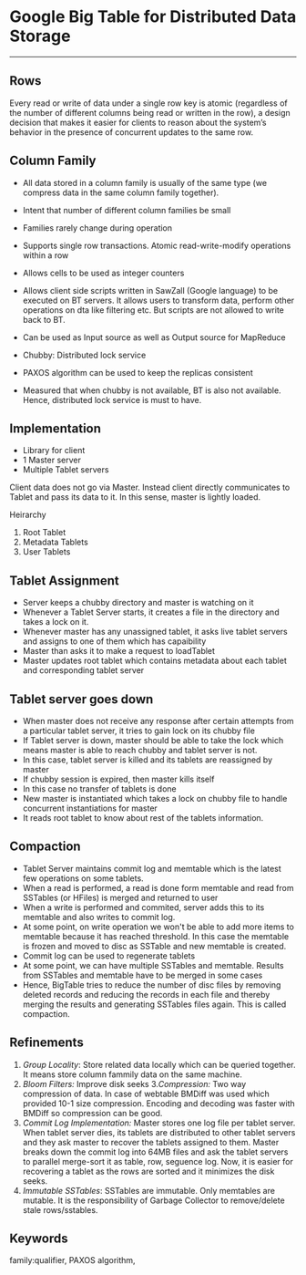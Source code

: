 # Google Big Table for Distributed Data Storage
-----------------------------------------------

## Rows
Every read or write of data under a single row key is atomic (regardless of the number of different columns being read or written in the row), a
design decision that makes it easier for clients to reason about the system’s behavior in the presence of concurrent updates to the same row.

## Column Family
- All data stored in a column family is usually of the same type (we compress data in the same column family together). 
- Intent that number of different column families be small
- Families rarely change during operation

- Supports single row transactions. Atomic read-write-modify operations within a row
- Allows cells to be used as integer counters
- Allows client side scripts written in SawZall (Google language) to be executed on BT servers. It allows users to transform data, perform other operations on dta like filtering etc. But scripts are not allowed to write back to BT.
- Can be used as Input source as well as Output source for MapReduce

- Chubby: Distributed lock service
- PAXOS algorithm can be used to keep the replicas consistent

- Measured that when chubby is not available, BT is also not available. Hence, distributed lock service is must to have.

## Implementation
- Library for client
- 1 Master server
- Multiple Tablet servers

Client data does not go via Master. Instead client directly communicates to Tablet and pass its data to it.
In this sense, master is lightly loaded.

Heirarchy
1. Root Tablet
2. Metadata Tablets
3. User Tablets

## Tablet Assignment
- Server keeps a chubby directory and master is watching on it
- Whenever a Tablet Server starts, it creates a file in the directory and takes a lock on it.
- Whenever master has any unassigned tablet, it asks live tablet servers and assigns to one of them which has capaibility
- Master than asks it to make a request to loadTablet
- Master updates root tablet which contains metadata about each tablet and corresponding tablet server

## Tablet server goes down
- When master does not receive any response after certain attempts from a particular tablet server, it tries to gain lock on its chubby file
- If Tablet server is down, master should be able to take the lock which means master is able to reach chubby and tablet server is not.
- In this case, tablet server is killed and its tablets are reassigned by master
- If chubby session is expired, then master kills itself
- In this case no transfer of tablets is done
- New master is instantiated which takes a lock on chubby file to handle concurrent instantiations for master
- It reads root tablet to know about rest of the tablets information.

## Compaction
- Tablet Server maintains commit log and memtable which is the latest few operations on some tablets.
- When a read is performed, a read is done form memtable and read from SSTables (or HFiles) is merged and returned to user
- When a write is performed and commited, server adds this to its memtable and also writes to commit log.
- At some point, on write operation we won't be able to add more items to memtable because it has reached threshold. In this case 
the memtable is frozen and moved to disc as SSTable and new memtable is created.
- Commit log can be used to regenerate tablets
- At some point, we can have multiple SSTables and memtable. Results from SSTables and memtable have to be merged in some cases
- Hence, BigTable tries to reduce the number of disc files by removing deleted records and reducing the  records in each file and thereby merging the results and generating SSTables files again. This is called compaction.

## Refinements

1. *Group Locality*: Store related data locally which can be queried together. It means store column fammily data on the same machine.
2. *Bloom Filters:* Improve disk seeks
3.*Compression:* Two way compression of data. In case of webtable BMDiff was used which provided 10-1 size compression. Encoding and decoding was faster with BMDiff so compression can be good.
4. *Commit Log Implementation:* Master stores one log file per tablet server. When tablet server dies, its tablets are distributed to other tablet servers and they ask master to recover the tablets assigned to them. Master breaks down the commit log into 64MB files and ask the tablet servers to parallel merge-sort it as table, row, seguence log.
Now, it is easier for recovering a tablet as the rows are sorted and it minimizes the disk seeks.
5. *Immutable SSTables*: SSTables are immutable. Only memtables are mutable. It is the responsibility of Garbage Collector to remove/delete stale rows/sstables.

## Keywords
family:qualifier, PAXOS algorithm, 
